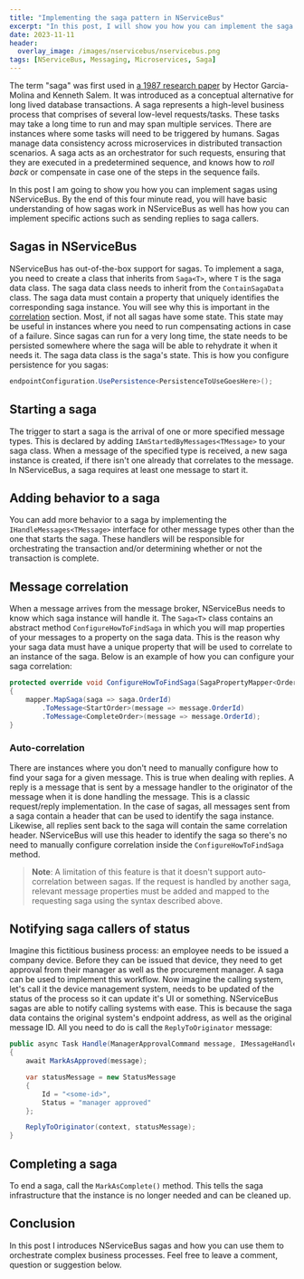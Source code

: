 ```yaml
---
title: "Implementing the saga pattern in NServiceBus"
excerpt: "In this post, I will show you how you can implement the saga pattern in NServiceBus"
date: 2023-11-11
header:
  overlay_image: /images/nservicebus/nservicebus.png
tags: [NServiceBus, Messaging, Microservices, Saga]
---
```


The term "saga" was first used in [a 1987 research paper](http://www.cs.cornell.edu/andru/cs711/2002fa/reading/sagas.pdf) by Hector Garcia-Molina and Kenneth Salem. It was introduced as a conceptual alternative for long lived database transactions. A saga represents a high-level business process that comprises of several low-level requests/tasks. These tasks may take a long time to run and may span multiple services. There are instances where some tasks will need to be triggered by humans. Sagas manage data consistency across microservices in distributed transaction scenarios. A saga acts as an orchestrator for such requests, ensuring that they are executed in a predetermined sequence, and knows how to _roll back_ or compensate in case one of the steps in the sequence fails.

In this post I am going to show you how you can implement sagas using NServiceBus. By the end of this four minute read, you will have basic understanding of how sagas work in NServiceBus as well has how you can implement specific actions such as sending replies to saga callers.

## Sagas in NServiceBus

NServiceBus has out-of-the-box support for sagas. To implement a saga, you need to create a class that inherits from `Saga<T>`, where `T` is the saga data class. The saga data class needs to inherit from the `ContainSagaData` class. The saga data must contain a property that uniquely identifies the corresponding saga instance. You will see why this is important in the [correlation](#message-correlation) section. Most, if not all sagas have some state. This state may be useful in instances where you need to run compensating actions in case of a failure. Since sagas can run for a very long time, the state needs to be persisted somewhere where the saga will be able to rehydrate it when it needs it. The saga data class is the saga's state. This is how you configure persistence for you sagas:

```cs
endpointConfiguration.UsePersistence<PersistenceToUseGoesHere>();
```

## Starting a saga

The trigger to start a saga is the arrival of one or more specified message types. This is declared by adding `IAmStartedByMessages<TMessage>` to your saga class. When a message of the specified type is received, a new saga instance is created, if there isn't one already that correlates to the message. In NServiceBus, a saga requires at least one message to start it.

## Adding behavior to a saga

You can add more behavior to a saga by implementing the `IHandleMessages<TMessage>` interface for other message types other than the one that starts the saga. These handlers will be responsible for orchestrating the transaction and/or determining whether or not the transaction is complete.

## Message correlation

When a message arrives from the message broker, NServiceBus needs to know which saga instance will handle it. The `Saga<T>` class contains an abstract method `ConfigureHowToFindSaga` in which you will map properties of your messages to a property on the saga data. This is the reason why your saga data must have a unique property that will be used to correlate to an instance of the saga. Below is an example of how you can configure your saga correlation:

```cs
protected override void ConfigureHowToFindSaga(SagaPropertyMapper<OrderSagaData> mapper)
{
	mapper.MapSaga(saga => saga.OrderId)
		.ToMessage<StartOrder>(message => message.OrderId)
		.ToMessage<CompleteOrder>(message => message.OrderId);
}
```

### Auto-correlation

There are instances where you don't need to manually configure how to find your saga for a given message. This is true when dealing with replies. A reply is a message that is sent by a message handler to the originator of the message when it is done handling the message. This is a classic request/reply implementation. In the case of sagas, all messages sent from a saga contain a header that can be used to identify the saga instance. Likewise, all replies sent back to the saga will contain the same correlation header. NServiceBus will use this header to identify the saga so there's no need to manually configure correlation inside the `ConfigureHowToFindSaga` method.

> **Note**:
> A limitation of this feature is that it doesn't support auto-correlation between sagas. If the request is handled by another saga, relevant message properties must be added and mapped to the requesting saga using the syntax described above.

## Notifying saga callers of status

Imagine this fictitious business process: an employee needs to be issued a company device. Before they can be issued that device, they need to get approval from their manager as well as the procurement manager. A saga can be used to implement this workflow. Now imagine the calling system, let's call it the device management system, needs to be updated of the status of the process so it can update it's UI or something. NServiceBus sagas are able to notify calling systems with ease. This is because the saga data contains the original system's endpoint address, as well as the original message ID. All you need to do is call the `ReplyToOriginator` message:

```cs
public async Task Handle(ManagerApprovalCommand message, IMessageHandlerContext context)
{
	await MarkAsApproved(message);

	var statusMessage = new StatusMessage
	{
		Id = "<some-id>",
        Status = "manager approved"
	};

	ReplyToOriginator(context, statusMessage);
}
```

## Completing a saga

To end a saga, call the `MarkAsComplete()` method. This tells the saga infrastructure that the instance is no longer needed and can be cleaned up.

## Conclusion

In this post I introduces NServiceBus sagas and how you can use them to orchestrate complex business processes. Feel free to leave a comment, question or suggestion below.
